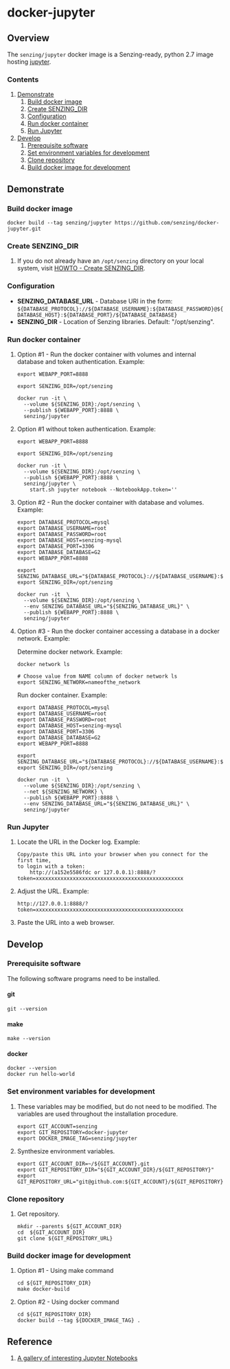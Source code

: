 # docker-jupyter

## Overview

The `senzing/jupyter` docker image is a Senzing-ready, python 2.7 image hosting
[jupyter](https://jupyter.org/).

### Contents

1. [Demonstrate](#demonstrate)
    1. [Build docker image](#build-docker-image)
    1. [Create SENZING_DIR](#create-senzing_dir)
    1. [Configuration](#configuration)
    1. [Run docker container](#run-docker-container)
    1. [Run Jupyter](#run-jupyter)
1. [Develop](#develop)
    1. [Prerequisite software](#prerequisite-software)
    1. [Set environment variables for development](#set-environment-variables-for-development)
    1. [Clone repository](#clone-repository)
    1. [Build docker image for development](#build-docker-image-for-development)

## Demonstrate

### Build docker image

```console
docker build --tag senzing/jupyter https://github.com/senzing/docker-jupyter.git
```

### Create SENZING_DIR

1. If you do not already have an `/opt/senzing` directory on your local system, visit
   [HOWTO - Create SENZING_DIR](https://github.com/Senzing/knowledge-base/blob/master/HOWTO/create-senzing-dir.md).

### Configuration

- **SENZING_DATABASE_URL** -
  Database URI in the form: `${DATABASE_PROTOCOL}://${DATABASE_USERNAME}:${DATABASE_PASSWORD}@${DATABASE_HOST}:${DATABASE_PORT}/${DATABASE_DATABASE}`
- **SENZING_DIR** -
  Location of Senzing libraries. Default: "/opt/senzing".

### Run docker container

1. Option #1 - Run the docker container with volumes and internal database and token authentication. Example:

    ```console
    export WEBAPP_PORT=8888

    export SENZING_DIR=/opt/senzing

    docker run -it \
      --volume ${SENZING_DIR}:/opt/senzing \
      --publish ${WEBAPP_PORT}:8888 \
      senzing/jupyter
    ```

1. Option #1 without token authentication. Example:

    ```console
    export WEBAPP_PORT=8888

    export SENZING_DIR=/opt/senzing

    docker run -it \
      --volume ${SENZING_DIR}:/opt/senzing \
      --publish ${WEBAPP_PORT}:8888 \
      senzing/jupyter \
        start.sh jupyter notebook --NotebookApp.token=''
    ```

1. Option #2 - Run the docker container with database and volumes.  Example:

    ```console
    export DATABASE_PROTOCOL=mysql
    export DATABASE_USERNAME=root
    export DATABASE_PASSWORD=root
    export DATABASE_HOST=senzing-mysql
    export DATABASE_PORT=3306
    export DATABASE_DATABASE=G2
    export WEBAPP_PORT=8888

    export SENZING_DATABASE_URL="${DATABASE_PROTOCOL}://${DATABASE_USERNAME}:${DATABASE_PASSWORD}@${DATABASE_HOST}:${DATABASE_PORT}/${DATABASE_DATABASE}"
    export SENZING_DIR=/opt/senzing

    docker run -it  \
      --volume ${SENZING_DIR}:/opt/senzing \
      --env SENZING_DATABASE_URL="${SENZING_DATABASE_URL}" \
      --publish ${WEBAPP_PORT}:8888 \
      senzing/jupyter
    ```

1. Option #3 - Run the docker container accessing a database in a docker network. Example:

   Determine docker network. Example:

    ```console
    docker network ls

    # Choose value from NAME column of docker network ls
    export SENZING_NETWORK=nameofthe_network
    ```

    Run docker container. Example:

    ```console
    export DATABASE_PROTOCOL=mysql
    export DATABASE_USERNAME=root
    export DATABASE_PASSWORD=root
    export DATABASE_HOST=senzing-mysql
    export DATABASE_PORT=3306
    export DATABASE_DATABASE=G2
    export WEBAPP_PORT=8888

    export SENZING_DATABASE_URL="${DATABASE_PROTOCOL}://${DATABASE_USERNAME}:${DATABASE_PASSWORD}@${DATABASE_HOST}:${DATABASE_PORT}/${DATABASE_DATABASE}"
    export SENZING_DIR=/opt/senzing

    docker run -it  \
      --volume ${SENZING_DIR}:/opt/senzing \
      --net ${SENZING_NETWORK} \
      --publish ${WEBAPP_PORT}:8888 \
      --env SENZING_DATABASE_URL="${SENZING_DATABASE_URL}" \
      senzing/jupyter
    ```

### Run Jupyter

1. Locate the URL in the Docker log.  Example:

    ```console
    Copy/paste this URL into your browser when you connect for the first time,
    to login with a token:
        http://(a152e5586fdc or 127.0.0.1):8888/?token=xxxxxxxxxxxxxxxxxxxxxxxxxxxxxxxxxxxxxxxxxxxxxxxx
    ```

1. Adjust the URL.  Example:

    ```console
    http://127.0.0.1:8888/?token=xxxxxxxxxxxxxxxxxxxxxxxxxxxxxxxxxxxxxxxxxxxxxxxx
    ```

1. Paste the URL into a web browser.

## Develop

### Prerequisite software

The following software programs need to be installed.

#### git

```console
git --version
```

#### make

```console
make --version
```

#### docker

```console
docker --version
docker run hello-world
```

### Set environment variables for development

1. These variables may be modified, but do not need to be modified.
   The variables are used throughout the installation procedure.

    ```console
    export GIT_ACCOUNT=senzing
    export GIT_REPOSITORY=docker-jupyter
    export DOCKER_IMAGE_TAG=senzing/jupyter
    ```

1. Synthesize environment variables.

    ```console
    export GIT_ACCOUNT_DIR=~/${GIT_ACCOUNT}.git
    export GIT_REPOSITORY_DIR="${GIT_ACCOUNT_DIR}/${GIT_REPOSITORY}"
    export GIT_REPOSITORY_URL="git@github.com:${GIT_ACCOUNT}/${GIT_REPOSITORY}.git"
    ```

### Clone repository

1. Get repository.

    ```console
    mkdir --parents ${GIT_ACCOUNT_DIR}
    cd  ${GIT_ACCOUNT_DIR}
    git clone ${GIT_REPOSITORY_URL}
    ```

### Build docker image for development

1. Option #1 - Using make command

    ```console
    cd ${GIT_REPOSITORY_DIR}
    make docker-build
    ```

1. Option #2 - Using docker command

    ```console
    cd ${GIT_REPOSITORY_DIR}
    docker build --tag ${DOCKER_IMAGE_TAG} .
    ```

## Reference

1. [A gallery of interesting Jupyter Notebooks](https://github.com/jupyter/jupyter/wiki/A-gallery-of-interesting-Jupyter-Notebooks)